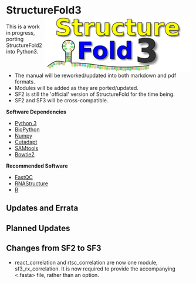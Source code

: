 # StructureFold3 <img src='assets/sf3_logo.png' align='right' width='400px' />

This is a work in progress, porting StructureFold2 into Python3.
</br></br></br>

+ The manual will be reworked/updated into both markdown and pdf formats. 
+ Modules will be added as they are ported/updated.
+ SF2 is still the 'official' version of StructureFold for the time being. 
+ SF2 and SF3 will be cross-compatible.

**Software Dependencies**
+ [Python 3](https://www.python.org/)
+ [BioPython](https://biopython.org/)
+ [Numpy](https://numpy.org/)
+ [Cutadapt](https://cutadapt.readthedocs.io/en/stable/)
+ [SAMtools](http://samtools.sourceforge.net/)
+ [Bowtie2](http://bowtie-bio.sourceforge.net/bowtie2/index.shtml)

**Recommended Software**
+ [FastQC](https://www.bioinformatics.babraham.ac.uk/projects/fastqc/)
+ [RNAStructure](https://rna.urmc.rochester.edu/RNAstructure.html)
+ [R](https://www.r-project.org/)

## Updates and Errata

## Planned Updates

## Changes from SF2 to SF3

+ react_correlation and rtsc_correlation are now one module, sf3_rx_correlation.
It is now required to provide the accompanying <.fasta> file, rather than an option.
